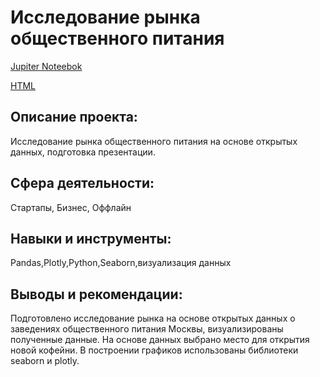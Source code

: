 # Исследование рынка общественного питания 

[Jupiter Noteebok](https://github.com/AnastasiaKoshk/Yandex.Practicum.Portfolio/blob/main/CateringAnalysis/CateringAnalysis.ipynb)

[HTML](https://github.com/AnastasiaKoshk/Yandex.Practicum.Portfolio/blob/main/CateringAnalysis/CateringAnalysis.html)

## Описание проекта:

Исследование рынка общественного питания на основе открытых данных, подготовка презентации.

## Сфера деятельности:
Стартапы, Бизнес, Оффлайн

## Навыки и инструменты:
Pandas,Plotly,Python,Seaborn,визуализация данных

## Выводы и рекомендации:

Подготовлено исследование рынка на основе открытых данных о заведениях общественного питания Москвы, визуализированы полученные данные. На основе данных выбрано место для открытия новой кофейни. В построении графиков использованы библиотеки seaborn и plotly. 
